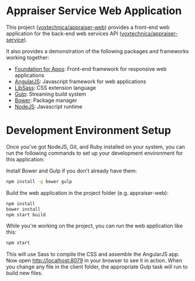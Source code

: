 # Appraiser Service Web Application

This project ([voxtechnica/appraiser-web](https://github.com/voxtechnica/appraiser-web)) provides a front-end web application for the back-end web services API ([voxtechnica/appraiser-service](https://github.com/voxtechnica/appraiser-service)).

It also provides a demonstration of the following packages and frameworks working together:

* [Foundation for Apps](http://foundation.zurb.com/apps.html): Front-end framework for responsive web applications
* [AngularJS](https://angularjs.org/): Javascript framework for web applications
* [LibSass](http://sass-lang.com/libsass): CSS extension language
* [Gulp](http://gulpjs.com/): Streaming build system
* [Bower](http://bower.io/): Package manager
* [NodeJS](https://nodejs.org/en/): Javascript runtime

# Development Environment Setup

Once you've got NodeJS, Git, and Ruby installed on your system, you can run the following commands to set up your development environment for this application:

Install Bower and Gulp if you don't already have them:

```bash
npm install -g bower gulp
```

Build the web application in the project folder (e.g. appraiser-web):

```bash
npm install
bower install
npm start build
```

While you're working on the project, you can run the web application like this:

```bash
npm start
```

This will use Sass to compile the CSS and assemble the AngularJS app. Now open [http://localhost:8079](http://localhost:8079/#!/) in your browser to see it in action. When you change any file in the client folder, the appropriate Gulp task will run to build new files.

